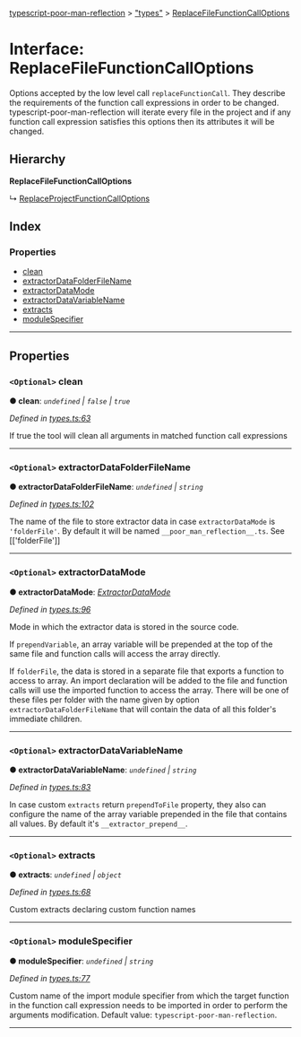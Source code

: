 [typescript-poor-man-reflection](../README.md) > ["types"](../modules/_types_.md) > [ReplaceFileFunctionCallOptions](../interfaces/_types_.replacefilefunctioncalloptions.md)

# Interface: ReplaceFileFunctionCallOptions

Options accepted by the low level call `replaceFunctionCall`. They describe the requirements of the function call expressions in order to be changed. typescript-poor-man-reflection will iterate every file in the project and if any function call expression satisfies this options then its attributes it will be changed.

## Hierarchy

**ReplaceFileFunctionCallOptions**

↳  [ReplaceProjectFunctionCallOptions](_types_.replaceprojectfunctioncalloptions.md)

## Index

### Properties

* [clean](_types_.replacefilefunctioncalloptions.md#clean)
* [extractorDataFolderFileName](_types_.replacefilefunctioncalloptions.md#extractordatafolderfilename)
* [extractorDataMode](_types_.replacefilefunctioncalloptions.md#extractordatamode)
* [extractorDataVariableName](_types_.replacefilefunctioncalloptions.md#extractordatavariablename)
* [extracts](_types_.replacefilefunctioncalloptions.md#extracts)
* [moduleSpecifier](_types_.replacefilefunctioncalloptions.md#modulespecifier)

---

## Properties

<a id="clean"></a>

### `<Optional>` clean

**● clean**: *`undefined` \| `false` \| `true`*

*Defined in [types.ts:63](https://github.com/cancerberoSgx/typescript-poor-man-reflection/blob/d8ab253/src/types.ts#L63)*

If true the tool will clean all arguments in matched function call expressions

___
<a id="extractordatafolderfilename"></a>

### `<Optional>` extractorDataFolderFileName

**● extractorDataFolderFileName**: *`undefined` \| `string`*

*Defined in [types.ts:102](https://github.com/cancerberoSgx/typescript-poor-man-reflection/blob/d8ab253/src/types.ts#L102)*

The name of the file to store extractor data in case `extractorDataMode` is `'folderFile'`. By default it will be named `__poor_man_reflection__.ts`. See \[\['folderFile'\]\]

___
<a id="extractordatamode"></a>

### `<Optional>` extractorDataMode

**● extractorDataMode**: *[ExtractorDataMode](../modules/_types_.md#extractordatamode)*

*Defined in [types.ts:96](https://github.com/cancerberoSgx/typescript-poor-man-reflection/blob/d8ab253/src/types.ts#L96)*

Mode in which the extractor data is stored in the source code.

If `prependVariable`, an array variable will be prepended at the top of the same file and function calls will access the array directly.

If `folderFile`, the data is stored in a separate file that exports a function to access to array. An import declaration will be added to the file and function calls will use the imported function to access the array. There will be one of these files per folder with the name given by option `extractorDataFolderFileName` that will contain the data of all this folder's immediate children.

___
<a id="extractordatavariablename"></a>

### `<Optional>` extractorDataVariableName

**● extractorDataVariableName**: *`undefined` \| `string`*

*Defined in [types.ts:83](https://github.com/cancerberoSgx/typescript-poor-man-reflection/blob/d8ab253/src/types.ts#L83)*

In case custom `extracts` return `prependToFile` property, they also can configure the name of the array variable prepended in the file that contains all values. By default it's `__extractor_prepend__`.

___
<a id="extracts"></a>

### `<Optional>` extracts

**● extracts**: *`undefined` \| `object`*

*Defined in [types.ts:68](https://github.com/cancerberoSgx/typescript-poor-man-reflection/blob/d8ab253/src/types.ts#L68)*

Custom extracts declaring custom function names

___
<a id="modulespecifier"></a>

### `<Optional>` moduleSpecifier

**● moduleSpecifier**: *`undefined` \| `string`*

*Defined in [types.ts:77](https://github.com/cancerberoSgx/typescript-poor-man-reflection/blob/d8ab253/src/types.ts#L77)*

Custom name of the import module specifier from which the target function in the function call expression needs to be imported in order to perform the arguments modification. Default value: `typescript-poor-man-reflection`.

___

